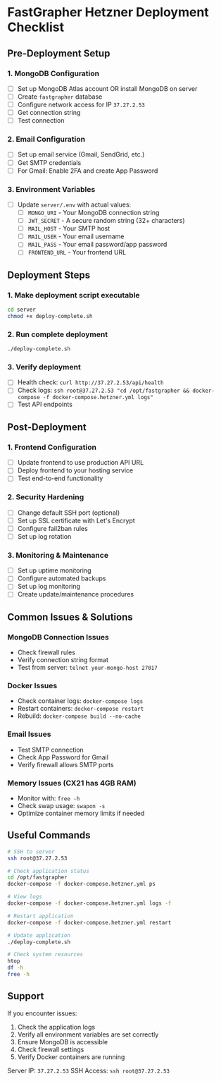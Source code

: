
# FastGrapher Hetzner Deployment Checklist

## Pre-Deployment Setup

### 1. MongoDB Configuration
- [ ] Set up MongoDB Atlas account OR install MongoDB on server
- [ ] Create `fastgrapher` database
- [ ] Configure network access for IP `37.27.2.53`
- [ ] Get connection string
- [ ] Test connection

### 2. Email Configuration
- [ ] Set up email service (Gmail, SendGrid, etc.)
- [ ] Get SMTP credentials
- [ ] For Gmail: Enable 2FA and create App Password

### 3. Environment Variables
- [ ] Update `server/.env` with actual values:
  - [ ] `MONGO_URI` - Your MongoDB connection string
  - [ ] `JWT_SECRET` - A secure random string (32+ characters)
  - [ ] `MAIL_HOST` - Your SMTP host
  - [ ] `MAIL_USER` - Your email username
  - [ ] `MAIL_PASS` - Your email password/app password
  - [ ] `FRONTEND_URL` - Your frontend URL

## Deployment Steps

### 1. Make deployment script executable
```bash
cd server
chmod +x deploy-complete.sh
```

### 2. Run complete deployment
```bash
./deploy-complete.sh
```

### 3. Verify deployment
- [ ] Health check: `curl http://37.27.2.53/api/health`
- [ ] Check logs: `ssh root@37.27.2.53 "cd /opt/fastgrapher && docker-compose -f docker-compose.hetzner.yml logs"`
- [ ] Test API endpoints

## Post-Deployment

### 1. Frontend Configuration
- [ ] Update frontend to use production API URL
- [ ] Deploy frontend to your hosting service
- [ ] Test end-to-end functionality

### 2. Security Hardening
- [ ] Change default SSH port (optional)
- [ ] Set up SSL certificate with Let's Encrypt
- [ ] Configure fail2ban rules
- [ ] Set up log rotation

### 3. Monitoring & Maintenance
- [ ] Set up uptime monitoring
- [ ] Configure automated backups
- [ ] Set up log monitoring
- [ ] Create update/maintenance procedures

## Common Issues & Solutions

### MongoDB Connection Issues
- Check firewall rules
- Verify connection string format
- Test from server: `telnet your-mongo-host 27017`

### Docker Issues
- Check container logs: `docker-compose logs`
- Restart containers: `docker-compose restart`
- Rebuild: `docker-compose build --no-cache`

### Email Issues
- Test SMTP connection
- Check App Password for Gmail
- Verify firewall allows SMTP ports

### Memory Issues (CX21 has 4GB RAM)
- Monitor with: `free -h`
- Check swap usage: `swapon -s`
- Optimize container memory limits if needed

## Useful Commands

```bash
# SSH to server
ssh root@37.27.2.53

# Check application status
cd /opt/fastgrapher
docker-compose -f docker-compose.hetzner.yml ps

# View logs
docker-compose -f docker-compose.hetzner.yml logs -f

# Restart application
docker-compose -f docker-compose.hetzner.yml restart

# Update application
./deploy-complete.sh

# Check system resources
htop
df -h
free -h
```

## Support

If you encounter issues:
1. Check the application logs
2. Verify all environment variables are set correctly
3. Ensure MongoDB is accessible
4. Check firewall settings
5. Verify Docker containers are running

Server IP: `37.27.2.53`
SSH Access: `ssh root@37.27.2.53`
